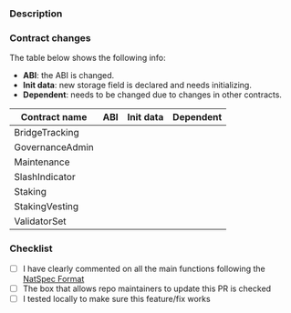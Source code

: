 ### Description

### Contract changes

The table below shows the following info:
- **ABI**: the ABI is changed.
- **Init data**: new storage field is declared and needs initializing.
- **Dependent**: needs to be changed due to changes in other contracts.

| **Contract name** | **ABI** | **Init data** | **Dependent** |
|-------------------|:-------:|:-------------:|:-------------:|
| BridgeTracking    |         |               |               |
| GovernanceAdmin   |         |               |               |
| Maintenance       |         |               |               |
| SlashIndicator    |         |               |               |
| Staking           |         |               |               |
| StakingVesting    |         |               |               |
| ValidatorSet      |         |               |               |

### Checklist
- [ ] I have clearly commented on all the main functions following the [NatSpec Format](https://docs.soliditylang.org/en/v0.8.0/natspec-format.html)
- [ ] The box that allows repo maintainers to update this PR is checked
- [ ] I tested locally to make sure this feature/fix works
